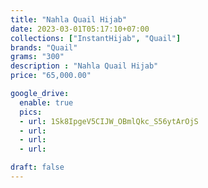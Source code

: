 ```yaml
---
title: "Nahla Quail Hijab"
date: 2023-03-01T05:17:10+07:00
collections: ["InstantHijab", "Quail"]
brands: "Quail"
grams: "300"
description : "Nahla Quail Hijab"
price: "65,000.00"

google_drive:
  enable: true
  pics:
  - url: 1Sk8IpgeV5CIJW_OBmlQkc_S56ytArOjS
  - url: 
  - url: 
  - url: 

draft: false
---
```


    
  
